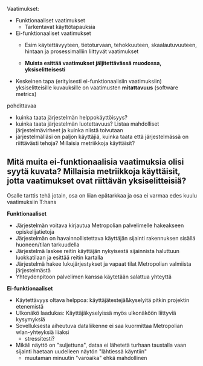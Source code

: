 Vaatimukset:
* Funktionaaliset vaatimukset
  * Tarkentavat käyttötapauksia
* Ei-funktionaaliset vaatimukset
  * Esim käytettävyyteen, tietoturvaan, tehokkuuteen, skaalautuvuuteen, hintaan ja prosessimalliin liittyvät vaatimukset

  
  * **Muista esittää vaatimukset jäljitettävässä muodossa, yksiselitteisesti**
* Keskeinen tapa (erityisesti ei-funktionaalisiin vaatimuksiin) yksiselitteisille kuvauksille on vaatimusten **mitattavuus** (software metrics)


pohdittavaa
* kuinka taata järjestelmän helppokäyttöisyys?
* kuinka taata järjestelmän luotettavuus? Listaa mahdolliset 
järjestelmävirheet ja kuinka niistä toivutaan
* järjestelmälläsi on paljon käyttäjiä, kuinka taata että 
järjestelmässä on riittävästi tehoja? Millaisia metriikkoja 
käyttäisit?

Mitä muita ei-funktionaalisia vaatimuksia olisi syytä kuvata?
Millaisia metriikkoja käyttäisit, jotta vaatimukset ovat riittävän yksiselitteisiä?
--------------
Osalle tarttis tehä jotain, osa on liian epätarkkaa ja osa ei varmaa edes kuulu vaatimuksiin T:hans


**Funktionaaliset**
  * Järjestelmän voitava kirjautua Metropolian palvelimelle hakeakseen opiskelijatietoja
  * Järjestelmän on havainnollistettava käyttäjän sijainti rakennuksen sisällä huoneen/tilan tarkuudella
  * Järjestelmä laskee reitin käyttäjän nykyisestä sijainnista haluttuun luokkatilaan ja esittää reitin kartalla
  * Järjestelmä hakee lukujärjestykset ja vapaat tilat Metropolian valmiista järjestelmästä
  * Yhteydenpitoon palvelimen kanssa käytetään salattua yhteyttä 


  
**Ei-funktionaaliset**
  * Käytettävyys oltava helppoa: käyttäjätestejä&kyselyitä pitkin projektin etenemistä
  * Ulkonäkö laadukas: Käyttäjäkyselyissä myös ulkonäköön liittyviä kysymyksiä
  * Sovelluksesta aiheutuva dataliikenne ei saa kuormittaa Metropolian wlan-yhteyksiä liiaksi
    - stressitesti?
  * Mikäli näyttö on "suljettuna", dataa ei lähetetä turhaan taustalla vaan sijainti haetaan uudelleen näytön "lähtiessä käyntiin"
    * muutaman minuutin "varoaika" ehkä mahdollinen
